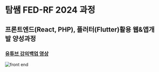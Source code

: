 <h1>탐쌤 FED-RF 2024 과정</h1>
<h2>프론트엔드(React, PHP), 플러터(Flutter)활용 웹&앱개발 양성과정</h2>
<h3>
  <a href="https://www.youtube.com/channel/UCX6SkJ-L1DHBubuQETdBxHw" target="_blank">
  유튜브 강의백업 영상</a>
</h3>
<img src="https://t3.ftcdn.net/jpg/02/92/88/72/360_F_292887204_2wH041phSQo70eqaE9GRqFvn5MmQ4B8w.jpg" alt="front end">
